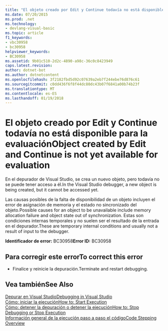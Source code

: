 ```yaml
---
title: "El objeto creado por Edit y Continue todavía no está disponible para la evaluación"
ms.date: 07/20/2015
ms.prod: .net
ms.technology:
- devlang-visual-basic
ms.topic: article
f1_keywords:
- vbc30958
- bc30958
helpviewer_keywords:
- BC30958
ms.assetid: 9b01c510-2d2c-4890-a98c-36c0c8423949
caps.latest.revision: 
author: dotnet-bot
ms.author: dotnetcontent
ms.openlocfilehash: 3f2182fbd5d92c07639a2eb7f244ebe76d876c61
ms.sourcegitcommit: c0dd436f6f8f44dc80dc43b07f6841a00b74b23f
ms.translationtype: MT
ms.contentlocale: es-ES
ms.lasthandoff: 01/19/2018
---
```

# <a name="object-created-by-edit-and-continue-is-not-yet-available-for-evaluation"></a><span data-ttu-id="b61e8-102">El objeto creado por Edit y Continue todavía no está disponible para la evaluación</span><span class="sxs-lookup"><span data-stu-id="b61e8-102">Object created by Edit and Continue is not yet available for evaluation</span></span>
<span data-ttu-id="b61e8-103">En el depurador de Visual Studio, se crea un nuevo objeto, pero todavía no se puede tener acceso a él.</span><span class="sxs-lookup"><span data-stu-id="b61e8-103">In the Visual Studio debugger, a new object is being created, but it cannot be accessed yet.</span></span>  
  
 <span data-ttu-id="b61e8-104">Las causas posibles de la falta de disponibilidad de un objeto incluyen el error de asignación de memoria y el estado no sincronizado del objeto.</span><span class="sxs-lookup"><span data-stu-id="b61e8-104">Possible causes for an object to be unavailable include memory allocation failure and object state out of synchronization.</span></span> <span data-ttu-id="b61e8-105">Estas son condiciones internas temporales y no suelen ser el resultado de la entrada en el depurador.</span><span class="sxs-lookup"><span data-stu-id="b61e8-105">These are temporary internal conditions and usually not a result of input to the debugger.</span></span>  
  
 <span data-ttu-id="b61e8-106">**Identificador de error:** BC30958</span><span class="sxs-lookup"><span data-stu-id="b61e8-106">**Error ID:** BC30958</span></span>  
  
## <a name="to-correct-this-error"></a><span data-ttu-id="b61e8-107">Para corregir este error</span><span class="sxs-lookup"><span data-stu-id="b61e8-107">To correct this error</span></span>  
  
-   <span data-ttu-id="b61e8-108">Finalice y reinicie la depuración.</span><span class="sxs-lookup"><span data-stu-id="b61e8-108">Terminate and restart debugging.</span></span>  
  
## <a name="see-also"></a><span data-ttu-id="b61e8-109">Vea también</span><span class="sxs-lookup"><span data-stu-id="b61e8-109">See Also</span></span>  
 [<span data-ttu-id="b61e8-110">Depurar en Visual Studio</span><span class="sxs-lookup"><span data-stu-id="b61e8-110">Debugging in Visual Studio</span></span>](/visualstudio/debugger/debugging-in-visual-studio)  
 [<span data-ttu-id="b61e8-111">Cómo: iniciar la ejecución</span><span class="sxs-lookup"><span data-stu-id="b61e8-111">How to: Start Execution</span></span>](http://msdn.microsoft.com/library/b0fe0ce5-900e-421f-a4c6-aa44ddae453c)  
 [<span data-ttu-id="b61e8-112">Cómo: detener la depuración o detener la ejecución</span><span class="sxs-lookup"><span data-stu-id="b61e8-112">How to: Stop Debugging or Stop Execution</span></span>](http://msdn.microsoft.com/library/03c68f95-aa96-481b-990e-467e065453a5)  
 [<span data-ttu-id="b61e8-113">Información general de la ejecución paso a paso el código</span><span class="sxs-lookup"><span data-stu-id="b61e8-113">Code Stepping Overview</span></span>](http://msdn.microsoft.com/library/8791dac9-64d1-4bb9-b59e-8d59af1833f9)
